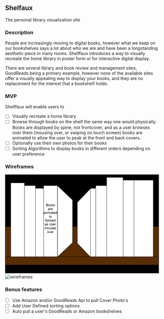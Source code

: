 ## Shelfaux
The personal library visualization site

### Description
People are increasingly moving to digital books, however what we keep on our bookshelves says a lot about who we are and have been a longstanding aesthetic piece in many rooms. Shelffaux introduces a way to visually recreate the home library in poster form or for interactive digital display.

There are several library and book review and management sites, GoodReads being a primary example, however none of the available sites offer a visually appealing way to display your books, and they are no replacement for the interest that a bookshelf holds.

### MVP  

Shelffaux will enable users to

- [ ] Visually recreate a home library
- [ ] Browse through books on the shelf the same way one would physically. Books are displayed by spine, not frontcover, and as a user browses over them (mousing over, or swiping on touch screen) books are animated to allow the user to peak at the front and back covers.
- [ ] Optionally use their own photos for their books
- [ ] Sorting Algorithms to display books in different orders depending on user preference

### Wireframes


![wireframes](Shelffaux_animation.png)
![wireframes](shlefaux.png.png)

### Bonus features

- [ ] Use Amazon and/or GoodReads Api to pull Cover Photo's
- [ ] Add User Defined sorting options
- [ ] Auto pull a user's GoodReads or Amazon bookshelves
